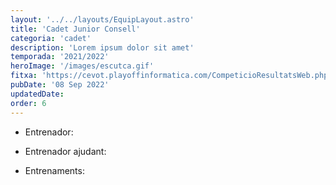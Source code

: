 ```yaml
---
layout: '../../layouts/EquipLayout.astro'
title: 'Cadet Junior Consell'
categoria: 'cadet'
description: 'Lorem ipsum dolor sit amet'
temporada: '2021/2022'
heroImage: '/images/escutca.gif'
fitxa: 'https://cevot.playoffinformatica.com/CompeticioResultatsWeb.php?accio=accio_competicio_publica_resultats&idGrup=1151&idTemporada=8'
pubDate: '08 Sep 2022'
updatedDate:
order: 6
---
```


- Entrenador:

- Entrenador ajudant:

- Entrenaments:
